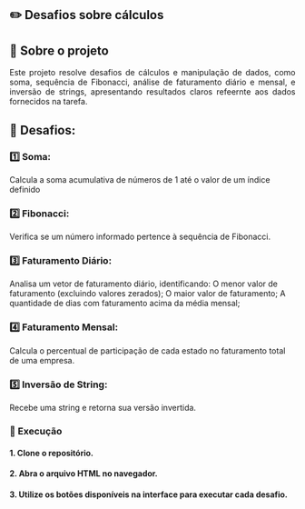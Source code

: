 ## ✏️ Desafios sobre cálculos

## 📁 Sobre o projeto
<p align="justify">
Este projeto resolve desafios de cálculos e manipulação de dados, como soma, sequência de Fibonacci, análise de faturamento diário e mensal, e inversão de strings, apresentando resultados claros refeernte aos dados fornecidos na tarefa.
</p>

## 🧩 Desafios:

### 1️⃣ Soma: 
<p>
  Calcula a soma acumulativa de números de 1 até o valor de um índice definido
</p>

### 2️⃣ Fibonacci:
<p>
  Verifica se um número informado pertence à sequência de Fibonacci.
</p>

### 3️⃣ Faturamento Diário:
<p>
  Analisa um vetor de faturamento diário, identificando:
  O menor valor de faturamento (excluindo valores zerados);
  O maior valor de faturamento;
  A quantidade de dias com faturamento acima da média mensal;
</p>

### 4️⃣ Faturamento Mensal: 
<p>
  Calcula o percentual de participação de cada estado no faturamento total de uma empresa.
</p>

### 5️⃣ Inversão de String:
<p>
  Recebe uma string e retorna sua versão invertida.
</p>

### 🚀 Execução
#### 1. Clone o repositório.
#### 2. Abra o arquivo HTML no navegador.
#### 3. Utilize os botões disponíveis na interface para executar cada desafio.

